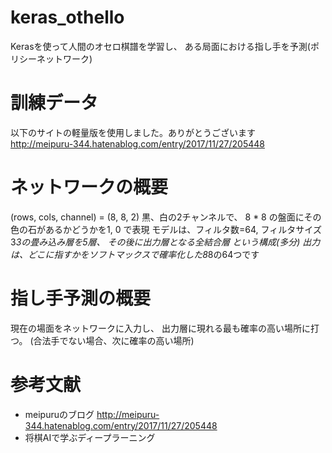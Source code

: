 # keras_othello
Kerasを使って人間のオセロ棋譜を学習し、
ある局面における指し手を予測(ポリシーネットワーク)

# 訓練データ
以下のサイトの軽量版を使用しました。ありがとうございます  
http://meipuru-344.hatenablog.com/entry/2017/11/27/205448

# ネットワークの概要
(rows, cols, channel) = (8, 8, 2)
黒、白の2チャンネルで、
8 * 8 の盤面にその色の石があるかどうかを1, 0 で表現
モデルは、フィルタ数=64, フィルタサイズ3*3の畳み込み層を5層、
その後に出力層となる全結合層 という構成(多分)
出力は、どこに指すかをソフトマックスで確率化した8*8の64つです

# 指し手予測の概要
現在の場面をネットワークに入力し、
出力層に現れる最も確率の高い場所に打つ。
(合法手でない場合、次に確率の高い場所)

# 参考文献
- meipuruのブログ http://meipuru-344.hatenablog.com/entry/2017/11/27/205448
- 将棋AIで学ぶディープラーニング
